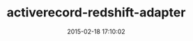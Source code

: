 ---
layout: post
title:  "activerecord-redshift-adapter"
repo:   "fiksu/activerecord-redshift-adapter"
date:   2015-02-18 17:10:02
gemurl: http://github.com/fiksu/activerecord-redshift-adapter
---